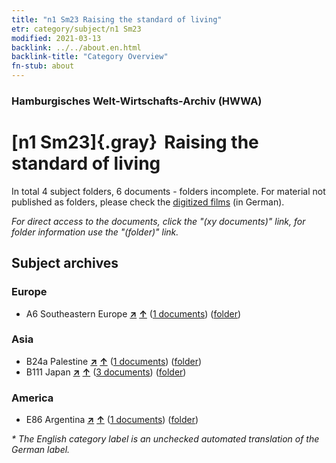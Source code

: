 ```yaml
---
title: "n1 Sm23 Raising the standard of living"
etr: category/subject/n1 Sm23
modified: 2021-03-13
backlink: ../../about.en.html
backlink-title: "Category Overview"
fn-stub: about
---
```


### Hamburgisches Welt-Wirtschafts-Archiv (HWWA)
# [n1 Sm23]{.gray}&#8201; Raising the standard of living&#160; 





In total 4 subject folders, 6 documents - folders incomplete.
For material not published as folders, please check the [digitized films](/film/h1_sh) (in German).

_For direct access to the documents, click the "(xy documents)" link, for folder information use the "(folder)" link._

## Subject archives



### Europe

- A6 Southeastern Europe [**&nearr;**](../../../geo/i/140900/about.en.html "Southeastern Europe (all folders)") [**&uarr;**](../../../geo/about.en.html#A6 "Country category system") (<a href="https://pm20.zbw.eu/dfgview/sh/140900,144955" title="about: Southeastern Europe : Raising the standard of living" target="_blank">1 documents</a>) ([folder](../../../../folder/sh/1409xx/140900/1449xx/144955/about.en.html))

### Asia

- B24a Palestine [**&nearr;**](../../../geo/i/141115/about.en.html "Palestine (all folders)") [**&uarr;**](../../../geo/about.en.html#B24a "Country category system") (<a href="https://pm20.zbw.eu/dfgview/sh/141115,144955" title="about: Palestine : Raising the standard of living" target="_blank">1 documents</a>) ([folder](../../../../folder/sh/1411xx/141115/1449xx/144955/about.en.html))
- B111 Japan [**&nearr;**](../../../geo/i/141272/about.en.html "Japan (all folders)") [**&uarr;**](../../../geo/about.en.html#B111 "Country category system") (<a href="https://pm20.zbw.eu/dfgview/sh/141272,144955" title="about: Japan : Raising the standard of living" target="_blank">3 documents</a>) ([folder](../../../../folder/sh/1412xx/141272/1449xx/144955/about.en.html))

### America

- E86 Argentina [**&nearr;**](../../../geo/i/141692/about.en.html "Argentina (all folders)") [**&uarr;**](../../../geo/about.en.html#E86 "Country category system") (<a href="https://pm20.zbw.eu/dfgview/sh/141692,144955" title="about: Argentina : Raising the standard of living" target="_blank">1 documents</a>) ([folder](../../../../folder/sh/1416xx/141692/1449xx/144955/about.en.html))


_* The English category label is an unchecked automated translation of the German label._


